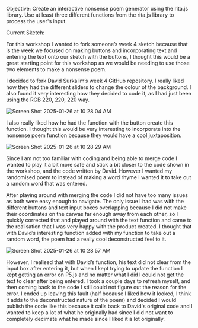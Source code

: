 
Objective:
Create an interactive nonsense poem generator using the rita.js library.
Use at least three different functions from the rita.js library to process the user's input.

Current Sketch:

For this workshop I wanted to fork someone’s week 4 sketch because that is the week we focused on making buttons and incorporating text and entering the text onto our sketch with the buttons, I thought this would be a great starting point for this workshop as we would be needing to use those two elements to make a nonsense poem. 

I decided to fork David Surkalim’s week 4 GitHub repository. 
I really liked how they had the different sliders to change the colour of the background. I also found it very interesting how they decided to code it, as I had just been using the RGB 220, 220, 220 way. 

![Screen Shot 2025-01-26 at 10 28 04 AM](https://github.com/user-attachments/assets/ee6327c3-f476-45c5-a650-13b6855b2a70)


I also really liked how he had the function with the button create this function. I thought this would be very interesting to incorporate into the nonsense poem function because they would have a cool juxtaposition. 


![Screen Shot 2025-01-26 at 10 28 29 AM](https://github.com/user-attachments/assets/6e3c5a5f-5c91-46d6-aef9-4c5f0af39682)


Since I am not too familiar with coding and being able to merge code I wanted to play it a bit more safe and stick a bit closer to the code shown in the workshop, and the code written by David. However I wanted my randomised poem to instead of making a word rhyme I wanted it to take out a random word that was entered. 

After playing around with merging the code I did not have too many issues as both were easy enough to navigate.  The only issue I had was with the different buttons and text input boxes overlapping because I did not make their coordinates on the canvas far enough away from each other, so I quickly corrected that and played around with the text function and came to the realisation that I was very happy with the product created. I thought that with David’s interesting function added with my function to take out a random word, the poem had a really cool deconstructed feel to it. 


![Screen Shot 2025-01-26 at 10 28 57 AM](https://github.com/user-attachments/assets/0639128f-0d75-44f4-af4c-35b5165fddab)


However, I realised that with David’s function, his text did not clear from the input box after entering it, but when I kept trying to update the function I kept getting an error on P5.js and no matter what I did I could not get the text to clear after being entered. 
I took a couple days to refresh myself, and then coming back to the code I still could not figure out the reason for the error. I ended up leaving this fault (half because I liked how it looked, I think it adds to the deconstructed nature of the poem) and decided I would publish the code like this because it calls back to David's original code and I wanted to keep a lot of what he originally had since I did not want to completely decimate what he made since I liked it a lot originally. 




